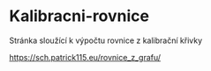 # Kalibracni-rovnice

Stránka sloužící k výpočtu rovnice z kalibrační křivky

https://sch.patrick115.eu/rovnice_z_grafu/